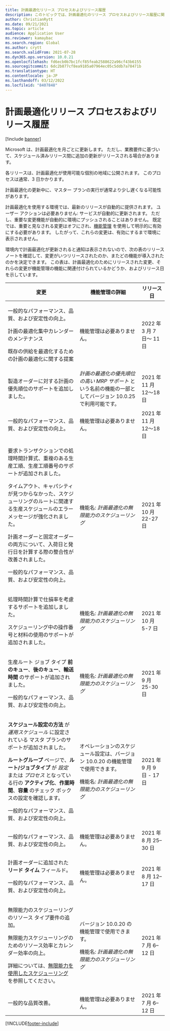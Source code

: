 ```yaml
---
title: 計画最適化リリース プロセスおよびリリース履歴
description: このトピックでは、計画最適化のリリース プロセスおよびリリース履歴に関する情報を提供します。
author: ChristianRytt
ms.date: 09/21/2021
ms.topic: article
audience: Application User
ms.reviewer: kamaybac
ms.search.region: Global
ms.author: crytt
ms.search.validFrom: 2021-07-28
ms.dyn365.ops.version: 10.0.21
ms.openlocfilehash: fd6ecb0b7bc1fcf85feab2588622a96cf43b6155
ms.sourcegitcommit: 6dc2b877cf8ea9185a07964ec05c5ddb7a78471b
ms.translationtype: HT
ms.contentlocale: ja-JP
ms.lasthandoff: 03/12/2022
ms.locfileid: "8407848"
---
```

# <a name="planning-optimization-release-process-and-release-history"></a>計画最適化リリース プロセスおよびリリース履歴

[!include [banner](../../includes/banner.md)]

Microsoft は、計画最適化を月ごとに更新します。 ただし、業務要件に基づいて、スケジュール済みリリース間に追加の更新がリリースされる場合があります。

各リリースは、計画最適化が使用可能な個別の地域に公開されます。 このプロセスは通常、3 日かかります。

計画最適化の更新中に、マスター プランの実行が通常より少し遅くなる可能性があります。

計画最適化を使用する環境では、最新のリリースが自動的に提供されます。 ユーザー アクションは必要ありません: サービスが自動的に更新されます。 ただし、重要な変更機能が自動的に環境にプッシュされることはありません。 既定では、重要と見なされる変更はオフにされ、[機能管理](../../../fin-ops-core/fin-ops/get-started/feature-management/feature-management-overview.md) を使用して明示的に有効にする必要があります。 したがって、これらの変更は、有効にするまで環境に表示されません。

環境内で計画最適化が更新されると通知は表示されないので、次の表のリリース ノートを確認して、変更がいつリリースされたのか、またどの機能が導入されたのかを決定できます。 この表は、計画最適化のためにリリースされた変更、それらの変更が機能管理の機能に関連付けられているかどうか、およびリリース日を示しています。

| 変更 | 機能管理の詳細 | リリース日 |
|---|---|---|
| <p>一般的なパフォーマンス、品質、および安定性の向上。<p>計画の最適化集中カレンダーのメンテナンス<p>既存の供給を最適化するための計画の最適化に関する提案 | 機能管理は必要ありません。 | 2022 年 3 月 7 日～ 11 日 |
| <p>製造オーダーに対する計画の優先順位のサポートを追加しました。 | *計画の最適化の優先順位の高い MRP サポート* という名前の機能の一部としてバージョン 10.0.25 で利用可能です。 | 2021 年 11 月 12～18 日 |
| <p>一般的なパフォーマンス、品質、および安定性の向上。 | 機能管理は必要ありません。 | 2021 年 11 月 12～18 日 |
| <p>要求トランザクションでの処理時間計算式、重複のある生産工順、生産工順番号のサポートが追加されました。</p><p>タイムアウト、キャパシティが見つからなかった、スケジューリングのルートに関連する生産スケジュールのエラー メッセージが強化されました。</p><p>計画オーダーと固定オーダーの両方について、入荷日と発行日を計算する際の整合性が改善されました。</p><p>一般的なパフォーマンス、品質、および安定性の向上。 | 機能名: *計画最適化の無限能力のスケジューリング* | 2021 年 10 月 22-27 日 |
| <p>処理時間計算で仕損率を考慮するサポートを追加しました。</p><p>スケジューリング中の操作番号と材料の使用のサポートが追加されました。 | 機能名: *計画最適化の無限能力のスケジューリング* | 2021 年 10 月 5-7 日 |
| <p>生産ルート ジョブ タイプ **前のキュー**、**後のキュー**、**輸送時間** のサポートが追加されました。</p><p>一般的なパフォーマンス、品質、および安定性の向上。 | 機能名: *計画最適化の無限能力のスケジューリング* | 2021 年 9 月 25-30 日 |
| <p>**スケジュール設定の方法** が *運用スケジュール* に設定されている マスタ プランのサポートが追加されました。</p><p>**ルートグループ** ページで、**ルート/ジョブタイプ** が *設定* または *プロセス* となっている行の **アクティブ化**、**作業時間**、**容量** のチェック ボックスの設定を確認します。 </p><p>一般的なパフォーマンス、品質、および安定性の向上。 | <p>オペレーションのスケジュール設定は、バージョン 10.0.20 の機能管理で使用できます。</p><p>機能名: *計画最適化の無限能力のスケジューリング*</p>  | 2021 年 9 月 9 日 - 17 日 |
| 一般的なパフォーマンス、品質、および安定性の向上。 | 機能管理は必要ありません。 | 2021 年 8 月 25–30 日 |
| <p>計画オーダーに追加された **リード タイム** フィールド。</p><p>一般的なパフォーマンス、品質、および安定性の向上。</p> | 機能管理は必要ありません。 | 2021 年 8 月 12–17 日 |
| <p>無限能力のスケジューリングのリソース タイプ要件の追加。</p><p>無限能力スケジューリングのためのリソース効率とカレンダー効率の向上。</p><p>詳細については、[無限能力を使用したスケジューリング](infinite-capacity-planning.md) を参照してください。 | <p>バージョン 10.0.20 の機能管理で使用できます。</p><p>機能名: *計画最適化の無限能力のスケジューリング*</p> | 2021 年 7 月 6–12 日 |
| 一般的な品質改善。 | 機能管理は必要ありません。 | 2021 年 7 月 6–12 日 |

[!INCLUDE[footer-include](../../../includes/footer-banner.md)]

